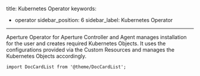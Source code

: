 title: Kubernetes Operator
keywords:
- operator
sidebar_position: 6
sidebar_label: Kubernetes Operator

---

Aperture Operator for Aperture Controller and Agent manages installation for
the user and creates required Kubernetes Objects. It uses the configurations
provided via the Custom Resources and manages the Kubernetes Objects
accordingly.

```mdx-code-block
import DocCardList from '@theme/DocCardList';
```

<DocCardList />
